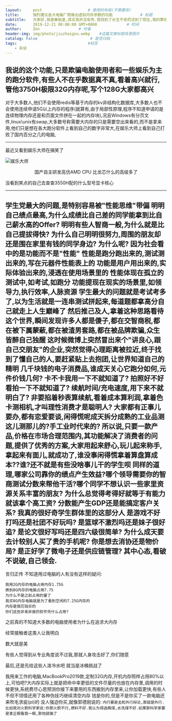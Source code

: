 ```yaml
---
layout:     post                    # 使用的布局(不需要改)
title:      强烈建议各大电脑厂商推出虚拟内存参数的功能            # 标题
subtitle:   大家好,我是秦始皇,其实我并没有死.我找到了长生不老药活到了现在,我的葬礼是个骗局,其实我埋葬了大量的财富.我现在手机没流量了,谁给我充100元话费,待我打个滴滴去咸阳,保你荣华富贵. #副标题
date:       2019-12-21 00:00:00 GMT+0800             # 时间
author:     Zen                 # 作者
header-img: img/photo/jiuzhaigou.webp    #这篇文章标题背景图片
catalog: False                       # 是否归档
tags:                               #标签
    - 杂谈
---
```


我说的这个功能,只是欺骗电脑使用者和一些娱乐为主的跑分软件,有些人不在乎数据真不真,看着高兴就行,管他3750H极限32G内存呢,写个128G大家都高兴
----

对于大多数人,他们不会使用redis等基于内存的kv非结构化数据库,大多数人也不会使用连续申请5G以上内存的程序(就算有,由于局部性原理,程序不知道申请的是连续物理内存还是和页面文件拼在一起的内存块),况且Windows有分页文件,linux\unix有swap,大多数号称需要大内存的只是需要空出来看的,而不是拿来用,他们只是想在各大跑分软件上看到自己的数字非常大,在娱乐大师上看到自己打败了国内百分之几的电脑,

----
最近又看到娱乐大师在搞笑了

![娱乐大师](https://raw.githubusercontent.com/zhangyiming748/zhangyiming748.github.io/master/img/EntertainmentMaster.jpg)<center>国产自主研发高仿AMD CPU 比龙芯什么的高级多了</center>

没看到笑点的自己去查查3550H配的什么型号显卡核心

----
学生党最大的问题,是特别容易被"性能思维"带偏
明明自己绩点最高,为什么成绩比自己差的同学能拿到比自己薪水高的Offer?
明明有些人智商一般,为什么就是比自己提拔得快?
为什么自己明明很努力,周围的朋友却还是围在家里有钱的同学身边?
为什么呢?
因为社会看中的是功能而不是"性能"
性能是跑分跑出来的,测试测出来的,写在元器件性能表上的
功能是用户用出来的,实际体验出来的,浸透在使用场景里的
性能体现在孤立的测试中,如考试,如跑分
功能提现在现实的场景里,如领导力,执行效率,人脉资源
学生最大的问题就是考试考多了,以为生活就是一连串测试拼起来,每道题都拿高分自己就走上人生巅峰了
然后推己及人,拿着这种思路看待这个世界,瞬间发现许多人都是傻子,都在交智商税,都在被下属蒙蔽,都在被渣男套路,都在被品牌欺骗,众生皆醉自己独醒
这时候微博上突然冒出来个"讲良心,跟自己交朋友"的企业,突然觉得心理距离被拉近,终于找到了懂自己的人,要赶紧贴上去抱团,让世界知道自己的精明
几千块钱的电子消费品,谁成天关心它跑分如何,元件价钱几何?
卡不卡我用一下不就知道了?
拍照好不好看拍一下不就知道了?
续航时间/充电速度,用下来不就明白了?
非要掐着秒表算续航,看着成本算利润,拿着色卡测相机,才叫理性消费才是聪明人?
大家都有正事儿要办,都有恋爱要谈,闲得慌呢成天拆分成熟的工业品测这儿测那儿的?手工业时代来的?
所以说,只要一款产品,价格在市场合理范围内,其功能解决了消费者的问题,提供了优秀的方案,大家用起来舒心,玩儿起来称手,拿起来有面儿,就成功了,谁没事闲得慌拿着算盘算成本??谁?还不就是有些没啥事儿干的学生呗
同样的道理,哪家公司靠你的绩点产生效益?哪个领导需要你的智商测试分数来帮他干活?哪个同学不想认识一些家里资源关系丰富的朋友?
为什么总觉得考得好就等于有能力就该拿个高工资?
分数能产生GDP还是能搞定客户关系?
我真的很好奇学生群体里的这部分人
是游戏不好打吗还是社团不好玩吗?
是篮球不激烈吗还是妹子很好追?
是论文很好写吗还是四六级很简单?
为什么成天要去计较别人买了贵的手机呢?
你是想去消协还是物价局?
是正好学了微电子还是供应链管理?
其中心态,看破不说破,自己领会.
----
言归正传
不知道用过电脑的人有没有这样的疑问:
```
我用2G内存的电脑占用内存1.75G
换到8G内存的电脑占用7.75
为什么不是之前占用的量了
我买8G内存电脑就是为了看到空闲的7.25G内存的
内存是我花钱买的
你们这些非亲非故的软件凭什么占用?
```
之前真的不知道大多数的电脑使用者为什么在追求大内存

经常接触者这类人让我明白

数大就是美

有些人觉得到从专业角度说不过我,那就人身攻击好了,你们随意

最后,还是先给这些人泼冷水吧 就当是冰桶挑战了

我用来工作的电脑,MacBookPro2019款,定制32G内存,开机内存照样占用80%以上,可怕吧?大内存实际上就是把命中率更低的文件尽量的也放在内存里,调用的时候更快,系统费尽心思预测你接下来要用的东西搬到内存里来,让你加载更快,有些人不但不领情还用了各种伪技巧继续清空内存
钱是你的,但是不是你买了一款电脑还来吹毛求疵(pi)的
没人强迫你买,就像郭德刚说的:
`内行要是去和外行辩论,那就是外行.比如我对火箭科学家说:你那火箭不行,燃料不好.我认为得选精煤,水洗煤不好.如果那科学家要是拿正眼看我一眼,那他就输了`
